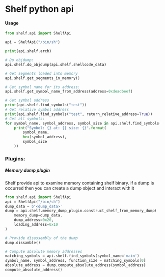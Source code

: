 # Shelf python api

#### Usage

```python
from shelf.api import ShelfApi

api = ShelfApi("/bin/sh")

print(api.shelf.arch)

# Do objdump:
api.shelf.do_objdump(api.shelf.shellcode_data)

# Get segments loaded into memory
api.shelf.get_segments_in_memory()

# Get symbol name for its address:
api.shelf.get_symbol_name_from_address(address=0xdeadbeef)

# Get symbol address
print(api.shelf.find_symbols("test"))
# Get relative symbol address
print(api.shelf.find_symbols("test", return_relative_address=True))
# Get all symbols:
for symbol_name, symbol_address, symbol_size in api.shelf.find_symbols():
    print("Symbol: {} at: {} size: {}".format(
        symbol_name,
        hex(symbol_address),
        symbol_size
    ))
```

### Plugins:

##### Memory dump plugin
Shelf provide api to examine memory containing shelf binary.
if a dump is occurred then you can create a dump object and interact with it
```python
from shelf.api import ShelfApi
api = ShelfApi("/bin/sh")
dump_data = b'<dump_data>'
dump = api.shelf.memory_dump_plugin.construct_shelf_from_memory_dump(
    memory_dump=dump_data,
    dump_address=0x20,
    loading_address=0x10
)

# Provide disassembly of the dump
dump.dissamble()

# Compute absolute memory addresses
matching_symbols = api.shelf.find_symbols(symbol_name='main')
symbol_name, symbol_address, function_size = matching_symbols[0]
absolute_address = dump.compute_absolute_address(symbol_address)
compute_absolute_address()
```